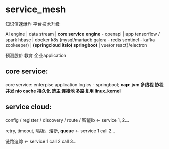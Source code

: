# service_mesh
知识倍速爆炸  平台技术升级  

AI engine | data stream | **core service engine** - openapi | app 
tensorflow / spark hbase | docker k8s (mysql/mariadb galera - redis sentinel - kafka zookeeper)  | **(springcloud itsio) springboot** | vue(or react)/electron

预测股价 教育 企业application



## core service:
core service: enterpise application logics - springboot; **cap: jvm 多线程 协程 并发 nio cache 持久化 选主 连接池 多路复用  linux_kernel**



## service cloud:

config / register / discovery / route / 智能lb <- service 1, 2...

retry, timeout, 隔板，熔断, **queue** <- service 1 call 2...

链路追踪 <- service 1 call 2 call 3...
